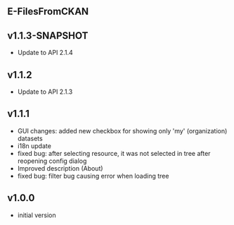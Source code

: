 E-FilesFromCKAN
----------

v1.1.3-SNAPSHOT
---
* Update to API 2.1.4

v1.1.2
---
* Update to API 2.1.3

v1.1.1
---
* GUI changes: added new checkbox for showing only 'my' (organization) datasets
* i18n update
* fixed bug: after selecting resource, it was not selected in tree after reopening config dialog
* Improved description (About)
* fixed bug: filter bug causing error when loading tree

v1.0.0
---
* initial version